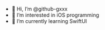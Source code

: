 - 👋 Hi, I’m @github-gxxx
- 👀 I’m interested in iOS programming
- 🌱 I’m currently learning SwiftUI

<!---
- 💞️ I’m looking to collaborate on ...
- 📫 How to reach me ...
--->

<!---
github-gxxx/github-gxxx is a ✨ special ✨ repository because its `README.md` (this file) appears on your GitHub profile.
You can click the Preview link to take a look at your changes.
--->
